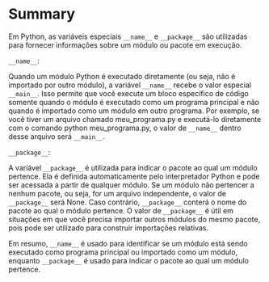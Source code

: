 # Summary

Em Python, as variáveis especiais `__name__` e `__package__` são utilizadas para 
fornecer informações sobre um módulo ou pacote em execução.

`__name__`:

Quando um módulo Python é executado diretamente (ou seja, não é importado por outro 
módulo), a variável `__name__` recebe o valor especial `__main__`.
Isso permite que você execute um bloco específico de código somente quando o módulo 
é executado como um programa principal e não quando é importado como um módulo 
em outro programa.
Por exemplo, se você tiver um arquivo chamado meu_programa.py e executá-lo diretamente 
com o comando python meu_programa.py, o valor de `__name__` dentro desse arquivo 
será `__main__`.

`__package__`:

A variável `__package__` é utilizada para indicar o pacote ao qual um módulo pertence.
Ela é definida automaticamente pelo interpretador Python e pode ser acessada a partir 
de qualquer módulo.
Se um módulo não pertencer a nenhum pacote, ou seja, for um arquivo independente, 
o valor de `__package__` será None.
Caso contrário, `__package__` conterá o nome do pacote ao qual o módulo pertence.
O valor de `__package__` é útil em situações em que você precisa importar outros módulos 
do mesmo pacote, pois pode ser utilizado para construir importações relativas.

Em resumo, `__name__` é usado para identificar se um módulo está sendo executado 
como programa principal ou importado como um módulo, enquanto `__package__` é usado 
para indicar o pacote ao qual um módulo pertence.

